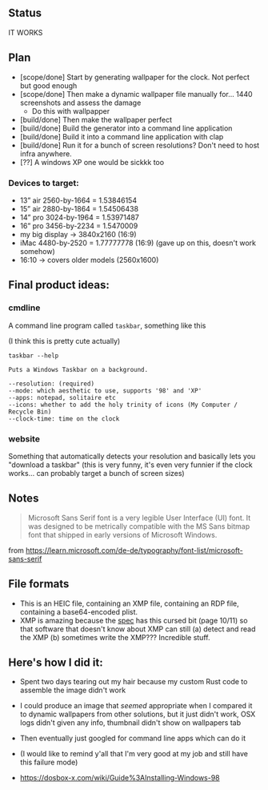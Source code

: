 ## Status

IT WORKS

## Plan

- [scope/done] Start by generating wallpaper for the clock. Not perfect but good enough
- [scope/done] Then make a dynamic wallpaper file manually for... 1440 screenshots and assess the damage
  - Do this with wallpapper
- [build/done] Then make the wallpaper perfect
- [build/done] Build the generator into a command line application
- [build/done] Build it into a command line application with clap
- [build/done] Run it for a bunch of screen resolutions? Don't need to host infra anywhere.
- [??] A windows XP one would be sickkk too


### Devices to target:
- 13” air 2560-by-1664 = 1.53846154
- 15” air 2880-by-1864 = 1.54506438
- 14” pro 3024-by-1964 = 1.53971487
- 16” pro 3456-by-2234 = 1.5470009
- my big display -> 3840x2160 (16:9)
- iMac 4480-by-2520 = 1.77777778 (16:9) (gave up on this, doesn't work somehow)
- 16:10 -> covers older models (2560x1600)


## Final product ideas:

### cmdline
A command line program called `taskbar`, something like this

(I think this is pretty cute actually)

```
taskbar --help

Puts a Windows Taskbar on a background.

--resolution: (required)
--mode: which aesthetic to use, supports '98' and 'XP'
--apps: notepad, solitaire etc
--icons: whether to add the holy trinity of icons (My Computer / Recycle Bin)
--clock-time: time on the clock

```

### website
Something that automatically detects your resolution and basically lets you "download a taskbar" (this is very funny, it's even very funnier if the clock works... can probably target a bunch of screen sizes)

## Notes

> Microsoft Sans Serif font is a very legible User Interface (UI) font. It was designed to be metrically compatible with the MS Sans bitmap font that shipped in early versions of Microsoft Windows.

from https://learn.microsoft.com/de-de/typography/font-list/microsoft-sans-serif

## File formats
- This is an HEIC file, containing an XMP file, containing an RDP file, containing a base64-encoded plist.
- XMP is amazing because the [spec](https://github.com/adobe/XMP-Toolkit-SDK/blob/main/docs/XMPSpecificationPart1.pdf) has this cursed bit (page 10/11) so that software that doesn't know about XMP can still (a) detect and read the XMP (b) sometimes write the XMP??? Incredible stuff.


## Here's how I did it:
- Spent two days tearing out my hair because my custom Rust code to assemble the image didn't work
- I could produce an image that _seemed_ appropriate when I compared it to dynamic wallpapers from other solutions, but it just didn't work, OSX logs didn't given any info, thumbnail didn't show on wallpapers tab
- Then eventually just googled for command line apps which can do it
- (I would like to remind y'all that I'm very good at my job and still have this failure mode)

- https://dosbox-x.com/wiki/Guide%3AInstalling-Windows-98
